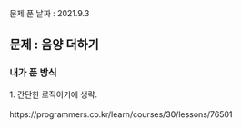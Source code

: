 문제 푼 날짜 : 2021.9.3

<h2>문제 : 음양 더하기</h2>

<h3>내가 푼 방식</h3>
<div>1. 간단한 로직이기에 생략.</div>

<br>
https://programmers.co.kr/learn/courses/30/lessons/76501